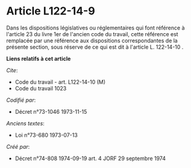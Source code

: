 # Article L122-14-9

Dans les dispositions législatives ou réglementaires qui font référence à l'article 23 du livre 1er de l'ancien code du
travail, cette référence est remplacée par une référence aux dispositions correspondantes de la présente section, sous
réserve de ce qui est dit à l'article L. 122-14-10 .

**Liens relatifs à cet article**

_Cite_:

  - Code du travail - art. L122-14-10 (M)
  - Code du travail 1023

_Codifié par_:

  - Décret n°73-1046 1973-11-15

_Anciens textes_:

  - Loi n°73-680 1973-07-13

_Créé par_:

  - Décret n°74-808 1974-09-19 art. 4 JORF 29 septembre 1974
